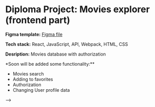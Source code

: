 # Diploma Project: Movies explorer (frontend part)

**Figma template:** [Figma file](https://drive.google.com/file/d/1Ne6R4_BhwHD0V3AbRNDiemyQCnxSx2Ot/view?usp=sharing)

**Tech stack:** React, JavaScript, API, Webpack, HTML, CSS

**Desription:** Movies database with authorization

<!-- Click the link to read description -->

\*Soon will be added some functionality:\*\*

- Movies search
- Adding to favorites
- Authorization
- Changing User profile data
<!-- - Modal windows opening and forms validation -->

<!-- Webpack was used for bundling, link at the bottom.  -->

<!--In case of cloning of main branch, execute next commands to run the project - `npm i` to install dependencies, `npm run dev` to run page on port :3000

**GitHub**

[Link to GitHub Pages](not yet) (use CTRL+click or ⌘+click to open in new tab)-->-->
